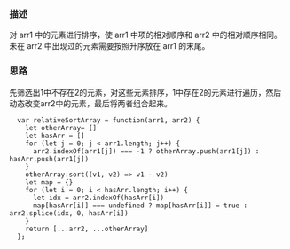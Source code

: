 ### 描述
对 arr1 中的元素进行排序，使 arr1 中项的相对顺序和 arr2 中的相对顺序相同。未在 arr2 中出现过的元素需要按照升序放在 arr1 的末尾。
### 思路
先筛选出1中不存在2的元素，对这些元素排序，1中存在2的元素进行遍历，然后动态改变arr2中的元素，最后将两者组合起来。

```
  var relativeSortArray = function(arr1, arr2) {
    let otherArray= [] 
    let hasArr = []
    for (let j = 0; j < arr1.length; j++) {
      arr2.indexOf(arr1[j]) === -1 ? otherArray.push(arr1[j]) : hasArr.push(arr1[j])
    }
    otherArray.sort((v1, v2) => v1 - v2)
    let map = {}
    for (let i = 0; i < hasArr.length; i++) {
      let idx = arr2.indexOf(hasArr[i])
      map[hasArr[i]] === undefined ? map[hasArr[i]] = true : arr2.splice(idx, 0, hasArr[i])
    }
    return [...arr2, ...otherArray]
  };
```